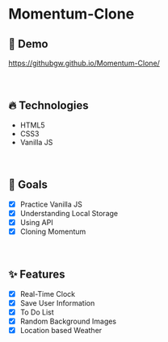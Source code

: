 # Momentum-Clone

## 🔗 Demo
https://githubgw.github.io/Momentum-Clone/
<br><br><br>

## 🔥 Technologies
* HTML5 <br>
* CSS3 <br>
* Vanilla JS
<br><br><br>

## 🌈 Goals
- [x] Practice Vanilla JS <br>
- [x] Understanding Local Storage <br>
- [x] Using API <br>
- [x] Cloning Momentum
<br><br><br>

## ✨ Features
- [x] Real-Time Clock <br>
- [x] Save User Information <br>
- [x] To Do List <br>
- [x] Random Background Images <br>
- [x] Location based Weather
